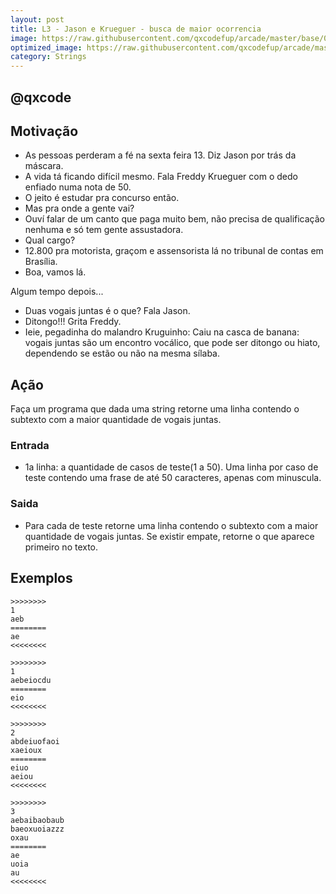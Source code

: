 ```yaml
---
layout: post
title: L3 - Jason e Krueguer - busca de maior ocorrencia
image: https://raw.githubusercontent.com/qxcodefup/arcade/master/base/098/__capa.jpg
optimized_image: https://raw.githubusercontent.com/qxcodefup/arcade/master/base/.thumb/098/Readme.jpg
category: Strings
---
```

<!-- DON'T EDIT THIS FILE, GENERATED BY SCRIPT -->
<!-- DON'T EDIT THIS FILE, GENERATED BY SCRIPT -->
<!-- DON'T EDIT THIS FILE, GENERATED BY SCRIPT -->
<!-- DON'T EDIT THIS FILE, GENERATED BY SCRIPT -->
<!-- DON'T EDIT THIS FILE, GENERATED BY SCRIPT -->
## @qxcode



## Motivação

*   As pessoas perderam a fé na sexta feira 13. Diz Jason por trás da máscara.
*   A vida tá ficando difícil mesmo. Fala Freddy Krueguer com o dedo enfiado numa nota de 50.
*   O jeito é estudar pra concurso então.
*   Mas pra onde a gente vai?
*   Ouví falar de um canto que paga muito bem, não precisa de qualificação nenhuma e só tem gente assustadora.
*   Qual cargo?
*   12.800 pra motorista, graçom e assensorista lá no tribunal de contas em Brasília.
*   Boa, vamos lá.

Algum tempo depois...

*   Duas vogais juntas é o que? Fala Jason.
*   Ditongo!!! Grita Freddy.
*   Ieie, pegadinha do malandro Kruguinho: Caiu na casca de banana: vogais juntas são um encontro vocálico, que pode ser ditongo ou hiato, dependendo se estão ou não na mesma sílaba.

## Ação

Faça um programa que dada uma string retorne uma linha contendo o subtexto com a maior quantidade de vogais juntas.

### Entrada

*   1a linha: a quantidade de casos de teste(1 a 50). Uma linha por caso de teste contendo uma frase de até 50 caracteres, apenas com minuscula.

### Saida

*   Para cada de teste retorne uma linha contendo o subtexto com a maior quantidade de vogais juntas. Se existir empate, retorne o que aparece primeiro no texto.

## Exemplos

```
>>>>>>>>
1
aeb
========
ae
<<<<<<<<

>>>>>>>>
1
aebeiocdu
========
eio
<<<<<<<<

>>>>>>>>
2
abdeiuofaoi
xaeioux
========
eiuo
aeiou
<<<<<<<<

>>>>>>>>
3
aebaibaobaub
baeoxuoiazzz
oxau
========
ae
uoia
au
<<<<<<<<
```

#